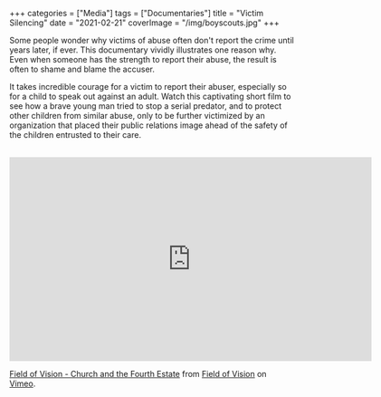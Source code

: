 +++
categories = ["Media"]
tags = ["Documentaries"]
title = "Victim Silencing"
date = "2021-02-21"
coverImage = "/img/boyscouts.jpg"
+++

Some people wonder why victims of abuse often don't report the crime until years later, if ever. This documentary vividly illustrates one reason why. Even when someone has the strength to report their abuse, the result is often to shame and blame the accuser.

<!--more-->

It takes incredible courage for a victim to report their abuser, especially so for a child to speak out against an adult. Watch this captivating short film to see how a brave young man tried to stop a serial predator, and to protect other children from similar abuse, only to be further victimized by an organization that placed their public relations image ahead of the safety of the children entrusted to their care.

<br>

<iframe src="https://player.vimeo.com/video/492124782" width="640" height="360" frameborder="0" allow="autoplay; fullscreen; picture-in-picture" allowfullscreen></iframe>
<p><a href="https://vimeo.com/492124782">Field of Vision - Church and the Fourth Estate</a> from <a href="https://vimeo.com/fieldofvision">Field of Vision</a> on <a href="https://vimeo.com">Vimeo</a>.</p>
